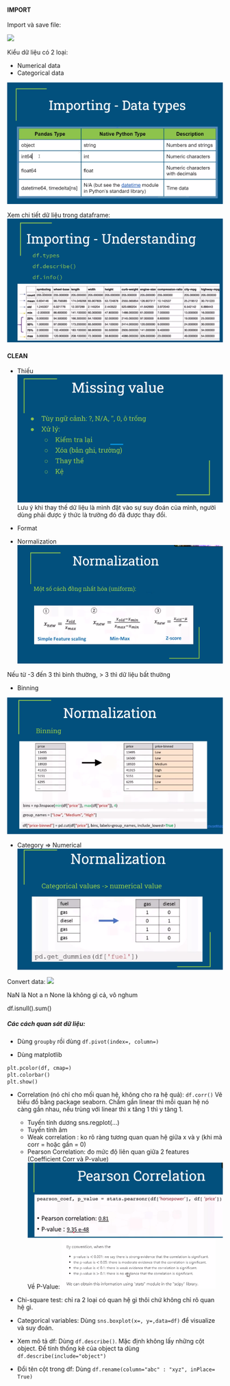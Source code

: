 
#### IMPORT

Import và save file:

![](img/read-save.png)



Kiểu dữ liệu có 2 loại:
- Numerical data
- Categorical data 

![](img/data-type.png)


Xem chi tiết dữ liệu trong dataframe:
![](img/data-info.png)

#### CLEAN

* Thiếu
![](img/missing.png) 
Lưu ý khi thay thế dữ liệu là mình đặt vào sự suy đoán của mình, người dùng phải được ý thức là trường đó đã được thay đổi. 

* Format
* Normalization
![](img/normalization.png) 

Nếu từ -3 đến 3 thì bình thường, > 3 thì dữ liệu bất thường

* Binning

![](img/binning.png) 

* Category => Numerical 
![](img/cate-to-num.png) 

Convert data:
![](img/convert.png) 

NaN là Not a n
None là không gì cả, vô nghum

df.isnull().sum() 


##### Các cách quan sát dữ liệu:
* Dùng ``groupby`` rồi dùng ``df.pivot(index=, column=)``


* Dùng matplotlib
```
plt.pcolor(df, cmap=)
plt.colorbar()
plt.show()
```

* Correlation (nó chỉ cho mối quan hệ, không cho ra hệ quả): ``df.corr()``
Vẽ biểu đồ bằng package seaborn. Chấm gần linear thì mỗi quan hệ nó càng gần nhau, nếu trùng với linear thì x tăng 1 thì y tăng 1.

	* Tuyến tính dương
	sns.regplot(...)
	* Tuyến tính âm
	* Weak correlation : ko rõ ràng tương quan quan hệ giữa x và y (khi mà corr = hoặc gần = 0)
	* Pearson Correlation: đo mức độ liên quan giữa 2 features (Coefficient Corr và P-value)
![](img/pearson.png) 
	Về P-Value:
![](img/p-value.png) 
	
	
* Chi-square test: chỉ ra 2 loại có quan hệ gì thôi chứ không chỉ rõ quan hệ gì.

* Categorical variables:
Dùng ``sns.boxplot(x=, y=,data=df)`` để visualize và suy đoán. 


* Xem mô tả df:
Dùng ``df.describe()``. Mặc định không lấy những cột object.
Để tính thống kê của object ta dùng ``df.describe(include="object")``

* Đổi tên cột trong df:
Dùng ``df.rename(column="abc" : "xyz", inPlace= True)``

	
	

